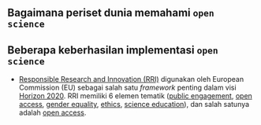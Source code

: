 
## Bagaimana periset dunia memahami `open science`

## Beberapa keberhasilan implementasi `open science`

* [Responsible Research and Innovation (RRI)](http://rri-tools.eu) digunakan oleh European Commission (EU) sebagai salah satu _framework_ penting dalam visi [Horizon 2020](https://ec.europa.eu/programmes/horizon2020/). RRI memiliki 6 elemen tematik ([public engagement](https://ec.europa.eu/programmes/horizon2020/node/766), [open access](https://ec.europa.eu/programmes/horizon2020/node/1031), [gender equality](https://ec.europa.eu/programmes/horizon2020/node/797), [ethics](https://ec.europa.eu/programmes/horizon2020/node/767), [science education](https://ec.europa.eu/programmes/horizon2020/node/795)), dan salah satunya adalah [open access](https://ec.europa.eu/programmes/horizon2020/node/1031).
